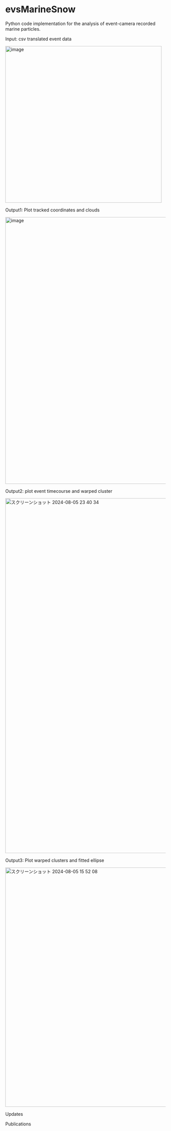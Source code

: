 # evsMarineSnow

Python code implementation for the analysis of event-camera recorded marine particles.

Input: csv translated event data

<img width="491" alt="image" src="https://github.com/user-attachments/assets/76417758-11e8-478c-8498-fd518a1863a7">

Output1: Plot tracked coordinates and clouds

<img width="836" alt="image" src="https://github.com/user-attachments/assets/d9b1271d-5677-49bf-808d-48b1101afeec">

Output2: plot event timecourse and warped cluster

<img width="1112" alt="スクリーンショット 2024-08-05 23 40 34" src="https://github.com/user-attachments/assets/2417de84-ab3a-44cb-a43d-5aaceb627c70">

Output3: Plot warped clusters and fitted ellipse

<img width="750" alt="スクリーンショット 2024-08-05 15 52 08" src="https://github.com/user-attachments/assets/d620c7e0-a27a-4d2e-be36-a3c3d1e1fc8f">



Updates

Publications
